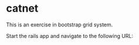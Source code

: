 # catnet

This is an exercise in bootstrap grid system.


Start the rails app and navigate to the following URL: 

